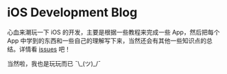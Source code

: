 # iOS Development Blog

心血来潮玩一下 iOS 的开发，主要是根据一些教程来完成一些 App，然后把每个 App 中学到的东西和一些自己的理解写下来，当然还会有其他一些知识点的总结。详情看 [issues](https://github.com/jasonliao/ios-development-blog/issues) 吧！

当然啦，我也是玩玩而已 ¯\\\_(ツ)_/¯
